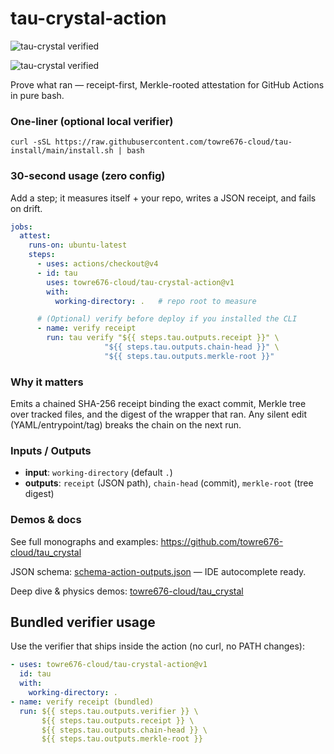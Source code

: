 # tau-crystal-action



![tau-crystal verified](https://img.shields.io/badge/receipt-verified-brightgreen)

![tau-crystal verified](https://img.shields.io/badge/receipt-verified-brightgreen)

Prove what ran — receipt-first, Merkle-rooted attestation for GitHub Actions in pure bash.

### One-liner (optional local verifier)
`curl -sSL https://raw.githubusercontent.com/towre676-cloud/tau-install/main/install.sh | bash`

### 30-second usage (zero config)
Add a step; it measures itself + your repo, writes a JSON receipt, and fails on drift.

```yaml
jobs:
  attest:
    runs-on: ubuntu-latest
    steps:
      - uses: actions/checkout@v4
      - id: tau
        uses: towre676-cloud/tau-crystal-action@v1
        with:
          working-directory: .   # repo root to measure

      # (Optional) verify before deploy if you installed the CLI
      - name: verify receipt
        run: tau verify "${{ steps.tau.outputs.receipt }}" \
                     "${{ steps.tau.outputs.chain-head }}" \
                     "${{ steps.tau.outputs.merkle-root }}"
```

### Why it matters
Emits a chained SHA-256 receipt binding the exact commit, Merkle tree over tracked files, and the digest of the wrapper that ran. Any silent edit (YAML/entrypoint/tag) breaks the chain on the next run.

### Inputs / Outputs
- **input**: `working-directory` (default `.`)
- **outputs**: `receipt` (JSON path), `chain-head` (commit), `merkle-root` (tree digest)

### Demos & docs
See full monographs and examples: https://github.com/towre676-cloud/tau_crystal

JSON schema: [schema-action-outputs.json](schema-action-outputs.json) — IDE autocomplete ready.

Deep dive & physics demos: [towre676-cloud/tau_crystal](https://github.com/towre676-cloud/tau_crystal)

## Bundled verifier usage

Use the verifier that ships inside the action (no curl, no PATH changes):
```yaml
- uses: towre676-cloud/tau-crystal-action@v1
  id: tau
  with:
    working-directory: .
- name: verify receipt (bundled)
  run: ${{ steps.tau.outputs.verifier }} \
       ${{ steps.tau.outputs.receipt }} \
       ${{ steps.tau.outputs.chain-head }} \
       ${{ steps.tau.outputs.merkle-root }}
```
